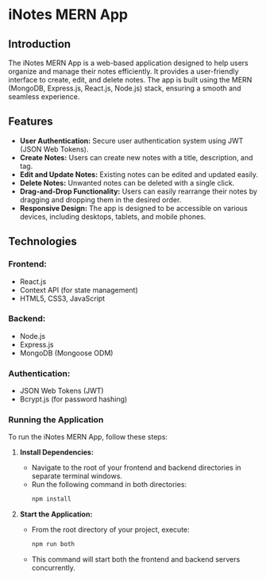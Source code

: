 # iNotes MERN App

## Introduction
The iNotes MERN App is a web-based application designed to help users organize and manage their notes efficiently. It provides a user-friendly interface to create, edit, and delete notes. The app is built using the MERN (MongoDB, Express.js, React.js, Node.js) stack, ensuring a smooth and seamless experience.

## Features
- **User Authentication:** Secure user authentication system using JWT (JSON Web Tokens).
- **Create Notes:** Users can create new notes with a title, description, and tag.
- **Edit and Update Notes:** Existing notes can be edited and updated easily.
- **Delete Notes:** Unwanted notes can be deleted with a single click.
- **Drag-and-Drop Functionality:** Users can easily rearrange their notes by dragging and dropping them in the desired order.
- **Responsive Design:** The app is designed to be accessible on various devices, including desktops, tablets, and mobile phones.

## Technologies
### Frontend:
- React.js
- Context API (for state management)
- HTML5, CSS3, JavaScript

### Backend:
- Node.js
- Express.js
- MongoDB (Mongoose ODM)

### Authentication:
- JSON Web Tokens (JWT)
- Bcrypt.js (for password hashing)

### Running the Application

To run the iNotes MERN App, follow these steps:

1. **Install Dependencies:**
   - Navigate to the root of your frontend and backend directories in separate terminal windows.
   - Run the following command in both directories:
     ```bash
     npm install
     ```

2. **Start the Application:**
   - From the root directory of your project, execute:
     ```bash
     npm run both
     ```
   - This command will start both the frontend and backend servers concurrently.

